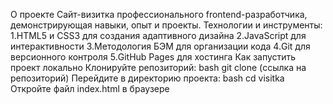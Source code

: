 О проекте
Сайт-визитка профессионального frontend-разработчика, демонстрирующая навыки, опыт и проекты.
Технологии и инструменты:
1.HTML5 и CSS3 для создания адаптивного дизайна
2.JavaScript для интерактивности
3.Методология БЭМ для организации кода
4.Git для версионного контроля
5.GitHub Pages для хостинга
Как запустить проект локально
Клонируйте репозиторий:
bash
git clone (ссылка на репозиторий)
Перейдите в директорию проекта:
bash
cd visitka
Откройте файл index.html в браузере
